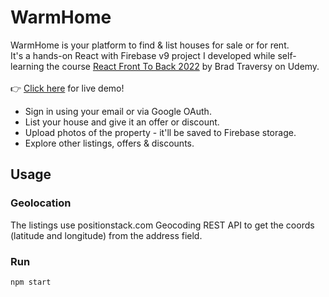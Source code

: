 # WarmHome

WarmHome is your platform to find & list houses for sale or for rent.<br />
It's a hands-on React with Firebase v9 project I developed while self-learning the course [React Front To Back 2022](https://www.udemy.com/course/react-front-to-back-2022/) by Brad Traversy on Udemy.<br /><br />
👉 [Click here](https://warmhome.vercel.app/) for live demo!<br />
- Sign in using your email or via Google OAuth.
- List your house and give it an offer or discount.
- Upload photos of the property - it'll be saved to Firebase storage.
- Explore other listings, offers & discounts.




## Usage

### Geolocation

The listings use positionstack.com Geocoding REST API to get the coords (latitude and longitude) from the address field.

### Run

```bash
npm start
```
